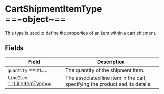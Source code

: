 # CartShipmentItemType ==~object~==

This type is used to define the properties of an item within a cart shipment.

## Fields

| Field                                              | Description                                                                 |
|----------------------------------------------------|-----------------------------------------------------------------------------|
| `quantity` ==Int==                              | The quantity of the shipment item.                                           |
| `lineItem` [==LineItemType==](line-item-type.md) | The associated line item in the cart, specifying the product and its details. |
